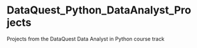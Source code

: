 # DataQuest_Python_DataAnalyst_Projects
Projects from the DataQuest Data Analyst in Python course track
